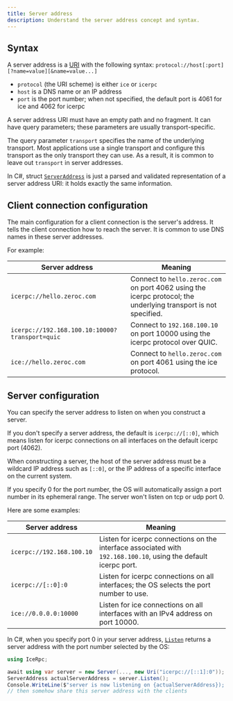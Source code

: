 ```yaml
---
title: Server address
description: Understand the server address concept and syntax.
---
```


## Syntax

A server address is a [URI][uri] with the following syntax: `protocol://host[:port][?name=value][&name=value...]`

- `protocol` (the URI scheme) is either `ice` or `icerpc`
- `host` is a DNS name or an IP address
- `port` is the port number; when not specified, the default port is 4061 for ice and 4062 for icerpc

A server address URI must have an empty path and no fragment. It can have query parameters; these parameters are usually
transport-specific.

The query parameter `transport` specifies the name of the underlying transport. Most applications use a single transport
and configure this transport as the only transport they can use. As a result, it is common to leave out `transport`
in server addresses.

In C#, struct [`ServerAddress`][server-address] is just a parsed and validated representation of a server address URI:
it holds exactly the same information.

## Client connection configuration

The main configuration for a client connection is the server's address. It tells the client connection how to reach the
server. It is common to use DNS names in these server addresses.

For example:

| Server address                      | Meaning                                                                                                         |
| ------------------------------------|-----------------------------------------------------------------------------------------------------------------|
| `icerpc://hello.zeroc.com`          | Connect to `hello.zeroc.com` on port 4062 using the icerpc protocol; the underlying transport is not specified. |
| `icerpc://192.168.100.10:10000?transport=quic` | Connect to `192.168.100.10` on port 10000 using the icerpc protocol over QUIC.                       |
| `ice://hello.zeroc.com`             | Connect to `hello.zeroc.com` on port 4061 using the ice protocol.                                               |

## Server configuration

You can specify the server address to listen on when you construct a server.

If you don't specify a server address, the default is `icerpc://[::0]`, which means listen for icerpc connections on
all interfaces on the default icerpc port (4062).

When constructing a server, the host of the server address must be a wildcard IP address such as `[::0]`, or the IP
address of a specific interface on the current system.

If you specify 0 for the port number, the OS will automatically assign a port number in its ephemeral range. The server
won't listen on tcp or udp port 0.

Here are some examples:

| Server address            | Meaning                                                                                                         |
| --------------------------|-----------------------------------------------------------------------------------------------------------------|
| `icerpc://192.168.100.10` | Listen for icerpc connections on the interface associated with `192.168.100.10`, using the default icerpc port. |
| `icerpc://[::0]:0`        | Listen for icerpc connections on all interfaces; the OS selects the port number to use.                         |
| `ice://0.0.0.0:10000`     | Listen for ice connections on all interfaces with an IPv4 address on port 10000.                                |

In C#, when you specify port 0 in your server address, [`Listen`][listen] returns a server address with the port number
selected by the OS:

```csharp
using IceRpc;

await using var server = new Server(..., new Uri("icerpc://[::1]:0"));
ServerAddress actualServerAddress = server.Listen();
Console.WriteLine($"server is now listening on {actualServerAddress}); // shows actual port
// then somehow share this server address with the clients
```

[listen]: csharp:IceRpc.Server#IceRpc_Server_Listen
[server-address]: csharp:IceRpc.ServerAddress
[uri]: https://en.wikipedia.org/wiki/Uniform_Resource_Identifier
